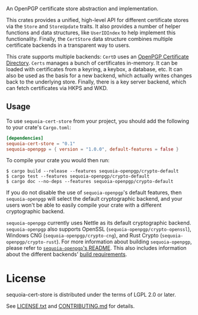 An OpenPGP certificate store abstraction and implementation.

This crates provides a unified, high-level API for different
certificate stores via the `Store` and `StoreUpdate` traits.  It also
provides a number of helper functions and data structures, like
`UserIDIndex` to help implement this functionality.  Finally, the
`CertStore` data structure combines multiple certificate backends in a
transparent way to users.

This crate supports multiple backends: `CertD` uses an [OpenPGP
Certificate Directory].  `Certs` manages a bunch of certificates
in-memory.  It can be loaded with certificates from a keyring, a
keybox, a database, etc.  It can also be used as the basis for a new
backend, which actually writes changes back to the underlying store.
Finally, there is a key server backend, which can fetch certificates
via HKPS and WKD.

  [OpenPGP Certificate Directory]: https://crates.io/crates/openpgp-cert-d

## Usage

To use `sequoia-cert-store` from your project, you should add the following
to your crate's `Cargo.toml`:

```toml
[dependencies]
sequoia-cert-store = "0.1"
sequoia-openpgp = { version = "1.0.0", default-features = false }
```

To compile your crate you would then run:

```
$ cargo build --release --features sequoia-openpgp/crypto-default
$ cargo test --features sequoia-openpgp/crypto-default
$ cargo doc --no-deps --features sequoia-openpgp/crypto-default
```

If you do not disable the use of `sequoia-openpgp`'s default features,
then `sequoia-openpgp` will select the default cryptographic backend,
and your users won't be able to easily compile your crate with a
different cryptographic backend.

`sequoia-openpgp` currently uses Nettle as its default cryptographic
backend.  `sequoia-openpgp` also supports OpenSSL
(`sequoia-openpgp/crypto-openssl`), Windows CNG
(`sequoia-openpgp/crypto-cng`), and Rust Crypto
(`sequoia-openpgp/crypto-rust`).  For more information about building
`sequoia-openpgp`, please refer to [`sequoia-openpgp`'s README].  This
also includes information about the different backends' [build
requirements].

  [`sequoia-openpgp`'s README]: https://gitlab.com/sequoia-pgp/sequoia#features
  [build requirements]: https://gitlab.com/sequoia-pgp/sequoia#building-sequoia


# License

sequoia-cert-store is distributed under the terms of LGPL 2.0 or later.

See [LICENSE.txt](LICENSE.txt) and [CONTRIBUTING.md](CONTRIBUTING.md)
for details.
